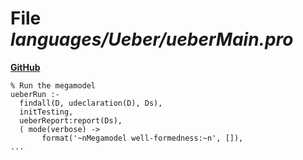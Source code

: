 # File _languages/Ueber/ueberMain.pro_
**[GitHub](https://github.com/softlang/yas/blob/master/languages/Ueber/ueberMain.pro)**
```
% Run the megamodel
ueberRun :-
  findall(D, udeclaration(D), Ds),
  initTesting,
  ueberReport:report(Ds),
  ( mode(verbose) ->
       format('~nMegamodel well-formedness:~n', []),
...
```
